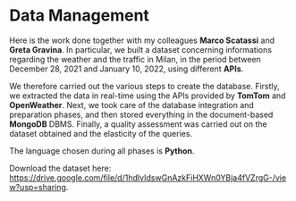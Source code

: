 # Data Management

Here is the work done together with my colleagues **Marco Scatassi** and **Greta Gravina**. In particular, we built a dataset concerning informations regarding the weather and the traffic in Milan, in the period between December 28, 2021 and January 10, 2022, using different **APIs**. 

We therefore carried out the various steps to create the database. Firstly, we extracted the data in real-time using the APIs provided by **TomTom** and **OpenWeather**. Next, we took care of the database integration and preparation phases, and then stored everything in the document-based **MongoDB** DBMS. Finally, a quality assessment was carried out on the dataset obtained and the elasticity of the queries.

The language chosen during all phases is **Python**.

Download the dataset here: https://drive.google.com/file/d/1hdIvIdswGnAzkFiHXWn0YBja4fVZrgG-/view?usp=sharing.
